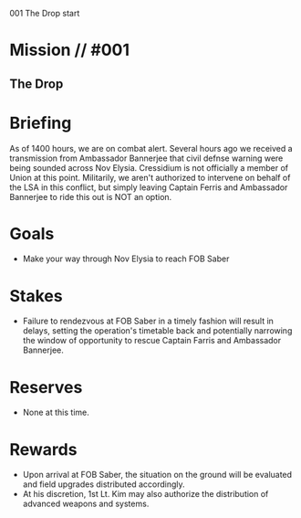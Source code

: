 001
The Drop
start

# Mission // #001

## The Drop

# Briefing
As of 1400 hours, we are on combat alert. Several hours ago we received a transmission from Ambassador Bannerjee that civil defnse warning were being sounded across Nov Elysia.
Cressidium is not officially a member of Union at this point. Militarily, we aren't authorized to intervene on behalf of the LSA in this conflict, but simply leaving Captain Ferris and Ambassador Bannerjee to ride this out is NOT an option.

# Goals

- Make your way through Nov Elysia to reach FOB Saber

# Stakes

- Failure to rendezvous at FOB Saber in a timely fashion will result in delays, setting the operation's timetable back and potentially narrowing the window of opportunity to rescue Captain Farris and Ambassador Bannerjee.

# Reserves

- None at this time.

# Rewards
- Upon arrival at FOB Saber, the situation on the ground will be evaluated and field upgrades distributed accordingly.
- At his discretion, 1st Lt. Kim may also authorize the distribution of advanced weapons and systems.
